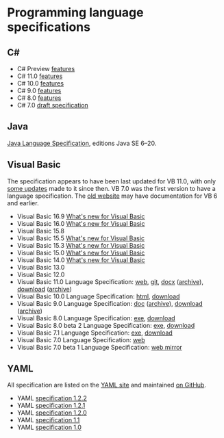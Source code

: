 # Programming language specifications

## C#

- C# Preview [features](https://learn.microsoft.com/en-us/dotnet/csharp/language-reference/proposals/primary-constructors)
- C# 11.0 [features](https://learn.microsoft.com/en-us/dotnet/csharp/language-reference/proposals/csharp-11.0)
- C# 10.0 [features](https://learn.microsoft.com/en-us/dotnet/csharp/language-reference/proposals/csharp-10.0)
- C# 9.0 [features](https://learn.microsoft.com/en-us/dotnet/csharp/language-reference/proposals/csharp-9.0)
- C# 8.0 [features](https://learn.microsoft.com/en-us/dotnet/csharp/language-reference/proposals/csharp-8.0)
- C# 7.0 [draft specification](https://learn.microsoft.com/en-us/dotnet/csharp/language-reference/language-specification/introduction)

## Java

[Java Language Specification](https://docs.oracle.com/javase/specs/), editions
Java SE 6–20.

## Visual Basic

The specification appears to have been last updated for VB 11.0, with only
[some updates](https://github.com/dotnet/vblang/issues/182) made to it since
then. VB 7.0 was the first version to have a language specification. The
[old website](https://web.archive.org/web/0/http://msdn.microsoft.com/vbasic/)
may have documentation for VB 6 and earlier.

- Visual Basic 16.9 [What's new for Visual Basic](https://learn.microsoft.com/en-us/dotnet/visual-basic/whats-new/#visual-basic-169)
- Visual Basic 16.0 [What's new for Visual Basic](https://learn.microsoft.com/en-us/dotnet/visual-basic/whats-new/#visual-basic-160)
- Visual Basic 15.8
- Visual Basic 15.5 [What's new for Visual Basic](https://learn.microsoft.com/en-us/dotnet/visual-basic/whats-new/#visual-basic-160)
- Visual Basic 15.3 [What's new for Visual Basic](https://learn.microsoft.com/en-us/dotnet/visual-basic/whats-new/#visual-basic-153)
- Visual Basic 15.0 [What's new for Visual Basic](https://learn.microsoft.com/en-us/dotnet/visual-basic/whats-new/#visual-basic-15)
- Visual Basic 14.0 [What's new for Visual Basic](https://learn.microsoft.com/en-us/dotnet/visual-basic/whats-new/#visual-basic-14)
- Visual Basic 13.0
- Visual Basic 12.0
- Visual Basic 11.0 Language Specification:
  [web](https://learn.microsoft.com/en-us/dotnet/visual-basic/reference/language-specification/),
  [git](https://github.com/dotnet/vblang/blob/main/spec/README.md),
  [docx](https://download.microsoft.com/download/2/2/B/22B4695E-CEBC-4296-8DC3-0F329CA6751D/Visual%20Basic%20Language%20Specification.docx)
  ([archive](https://web.archive.org/web/20141106070643/http://download.microsoft.com/download/2/2/B/22B4695E-CEBC-4296-8DC3-0F329CA6751D/Visual%20Basic%20Language%20Specification.docx)),
  [download](https://www.microsoft.com/en-us/download/details.aspx?id=15039)
  ([archive](https://web.archive.org/web/20150325165525/http://www.microsoft.com/en-us/download/details.aspx?displaylang=en&id=15039))
- Visual Basic 10.0 Language Specification:
  [html](https://web.archive.org/web/20111015232856/http://download.microsoft.com/download/2/2/B/22B4695E-CEBC-4296-8DC3-0F329CA6751D/Visual%20Basic%20Language%20Specification%2010.0.htm),
  [download](https://web.archive.org/web/20110807075833/http://www.microsoft.com/download/en/details.aspx?displaylang=en&id=15039)
- Visual Basic 9.0 Language Specification:
  [doc](https://download.microsoft.com/download/a/3/4/a341cf0b-cf9b-4d75-a8fc-b967de01e7ed/Visual%20Basic%20Language%20Specification%209.0.doc)
  ([archive](https://web.archive.org/web/20200803205451/https://download.microsoft.com/download/a/3/4/a341cf0b-cf9b-4d75-a8fc-b967de01e7ed/Visual%20Basic%20Language%20Specification%209.0.doc)),
  [download](https://www.microsoft.com/en-us/download/details.aspx?id=995)
  ([archive](https://web.archive.org/web/20110727151915/http://www.microsoft.com/download/en/details.aspx?displaylang=en&id=995))
- Visual Basic 8.0 Language Specification:
  [exe](https://web.archive.org/web/20060103063853/http://download.microsoft.com/download/0/3/d/03d54b33-47ed-4be1-bd31-c0357c81700d/vbls80.exe),
  [download](https://web.archive.org/web/20070222143555/http://www.microsoft.com/downloads/details.aspx?FamilyId=6D50D709-EAA4-44D7-8AF3-E14280403E6E&displaylang=en)
- Visual Basic 8.0 beta 2 Language Specification:
  [exe](https://web.archive.org/web/20070307204738/http://download.microsoft.com/download/1/f/3/1f3f6c1c-8262-424f-bd75-eb1f50d282ba/vbls80b2.exe),
  [download](https://web.archive.org/web/20051106011612/http://www.microsoft.com/downloads/details.aspx?familyid=ca6e29d9-47d5-472a-9e65-7d9e4e98be0f&displaylang=en)
- Visual Basic 7.1 Language Specification:
  [exe](https://web.archive.org/web/20060623092718/http://download.microsoft.com/download/b/e/7/be7ed0c7-efef-45d4-9898-690a9b2986b8/vbls71.exe),
  [download](https://web.archive.org/web/20050115152913/http://www.microsoft.com/downloads/details.aspx?FamilyID=bf32527d-187c-49fa-8c67-9e9105535550&displaylang=en)
- Visual Basic 7.0 Language Specification:
  [web](https://web.archive.org/web/20021218171156/http://msdn.microsoft.com/library/en-us/vbls7/html/vbSpecStart.asp)
- Visual Basic 7.0 beta 1 Language Specification:
  [web mirror](https://classicvb.net/vfred/langspec.asp)

## YAML

All specification are listed on the [YAML site](https://yaml.org/spec/) and
maintained [on GitHub](https://github.com/yaml/yaml-spec).

- YAML [specification 1.2.2](https://yaml.org/spec/1.2.2/)
- YAML [specification 1.2.1](https://yaml.org/spec/1.2.1/)
- YAML [specification 1.2.0](https://yaml.org/spec/1.2.0/)
- YAML [specification 1.1](https://yaml.org/spec/1.1/)
- YAML [specification 1.0](https://yaml.org/spec/1.0/)
